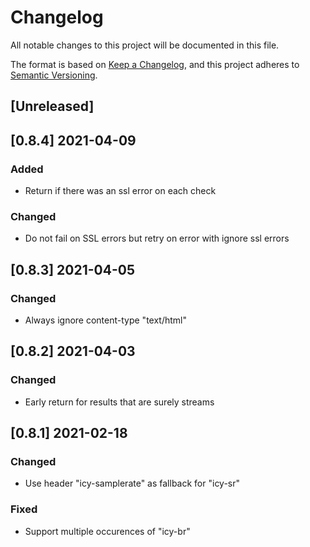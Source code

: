 # Changelog
All notable changes to this project will be documented in this file.

The format is based on [Keep a Changelog](https://keepachangelog.com/en/1.0.0/),
and this project adheres to [Semantic Versioning](https://semver.org/spec/v2.0.0.html).

## [Unreleased]
## [0.8.4] 2021-04-09
### Added
* Return if there was an ssl error on each check

### Changed
* Do not fail on SSL errors but retry on error with ignore ssl errors

## [0.8.3] 2021-04-05
### Changed
* Always ignore content-type "text/html"

## [0.8.2] 2021-04-03
### Changed
* Early return for results that are surely streams

## [0.8.1] 2021-02-18
### Changed
* Use header "icy-samplerate" as fallback for "icy-sr"

### Fixed
* Support multiple occurences of "icy-br"
